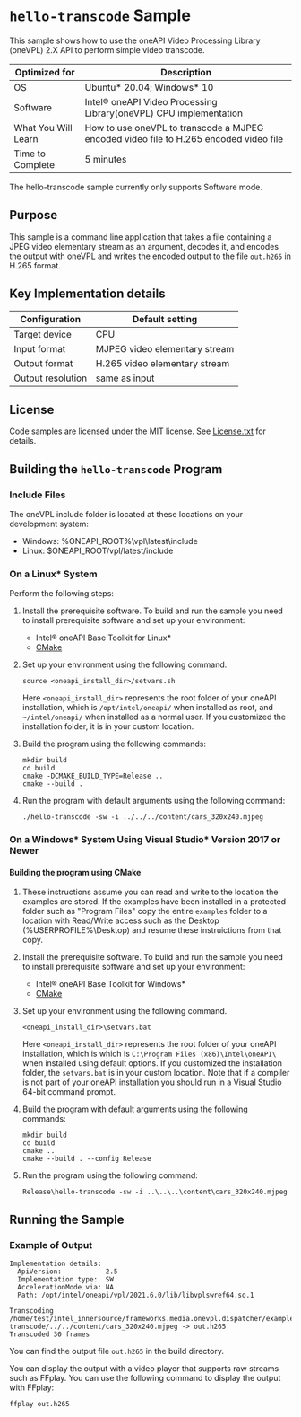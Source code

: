 # `hello-transcode` Sample

This sample shows how to use the oneAPI Video Processing Library (oneVPL) 2.X API to
perform simple video transcode.

| Optimized for    | Description
|----------------- | ----------------------------------------
| OS               | Ubuntu* 20.04; Windows* 10
| Software         | Intel® oneAPI Video Processing Library(oneVPL) CPU implementation
| What You Will Learn | How to use oneVPL to transcode a MJPEG encoded video file to H.265 encoded video file
| Time to Complete | 5 minutes

The hello-transcode sample currently only supports Software mode.  

## Purpose

This sample is a command line application that takes a file containing a JPEG video elementary stream as an argument, decodes it, and encodes the output with oneVPL and writes the encoded output to the file `out.h265` in H.265 format.


## Key Implementation details

| Configuration     | Default setting
| ----------------- | ----------------------------------
| Target device     | CPU
| Input format      | MJPEG video elementary stream
| Output format     | H.265 video elementary stream
| Output resolution | same as input


## License

Code samples are licensed under the MIT license. See
[License.txt](https://github.com/oneapi-src/oneAPI-samples/blob/master/License.txt) for details.


## Building the `hello-transcode` Program

### Include Files
The oneVPL include folder is located at these locations on your development system:
 - Windows: %ONEAPI_ROOT%\vpl\latest\include 
 - Linux: $ONEAPI_ROOT/vpl/latest/include


### On a Linux* System

Perform the following steps:

1. Install the prerequisite software. To build and run the sample you need to
   install prerequisite software and set up your environment:

   - Intel® oneAPI Base Toolkit for Linux*
   - [CMake](https://cmake.org)

2. Set up your environment using the following command.
   ```
   source <oneapi_install_dir>/setvars.sh
   ```
   Here `<oneapi_install_dir>` represents the root folder of your oneAPI
   installation, which is `/opt/intel/oneapi/` when installed as root, and
   `~/intel/oneapi/` when installed as a normal user.  If you customized the
   installation folder, it is in your custom location.

3. Build the program using the following commands:
   ```
   mkdir build
   cd build
   cmake -DCMAKE_BUILD_TYPE=Release ..
   cmake --build .
   ```

4. Run the program with default arguments using the following command:
   ```
   ./hello-transcode -sw -i ../../../content/cars_320x240.mjpeg
   ```

### On a Windows* System Using Visual Studio* Version 2017 or Newer

#### Building the program using CMake

1. These instructions assume you can read and write to the location 
   the examples are stored. If the examples have been installed in a
   protected folder such as "Program Files" copy the entire `examples`
   folder to a location with Read/Write access such as the Desktop
   (%USERPROFILE%\Desktop) and resume these instruictions from that copy.

2. Install the prerequisite software. To build and run the sample you need to
   install prerequisite software and set up your environment:

   - Intel® oneAPI Base Toolkit for Windows*
   - [CMake](https://cmake.org)

3. Set up your environment using the following command.
   ```
   <oneapi_install_dir>\setvars.bat
   ```
   Here `<oneapi_install_dir>` represents the root folder of your oneAPI
   installation, which is which is `C:\Program Files (x86)\Intel\oneAPI\`
   when installed using default options. If you customized the installation
   folder, the `setvars.bat` is in your custom location.  Note that if a
   compiler is not part of your oneAPI installation you should run in a Visual
   Studio 64-bit command prompt.

4. Build the program with default arguments using the following commands:
   ```
   mkdir build
   cd build
   cmake ..
   cmake --build . --config Release
   ```

5. Run the program using the following command:
   ```
   Release\hello-transcode -sw -i ..\..\..\content\cars_320x240.mjpeg
   ```


## Running the Sample

### Example of Output

```
Implementation details:
  ApiVersion:           2.5  
  Implementation type:  SW
  AccelerationMode via: NA 
  Path: /opt/intel/oneapi/vpl/2021.6.0/lib/libvplswref64.so.1

Transcoding /home/test/intel_innersource/frameworks.media.onevpl.dispatcher/examples/hello/hello-transcode/../../content/cars_320x240.mjpeg -> out.h265
Transcoded 30 frames
```

You can find the output file `out.h265` in the build directory.

You can display the output with a video player that supports raw streams such as
FFplay. You can use the following command to display the output with FFplay:

```
ffplay out.h265
```
